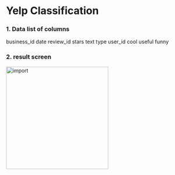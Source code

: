 # Yelp Classification

### 1. Data list of columns
   business_id
   date
   review_id
   stars
   text
   type
   user_id
   cool
   useful
   funny

### 2. result screen
<img width="280" alt="import" src="https://user-images.githubusercontent.com/39496126/78471547-436af100-775c-11ea-8d22-71ac46e46ce2.png">
